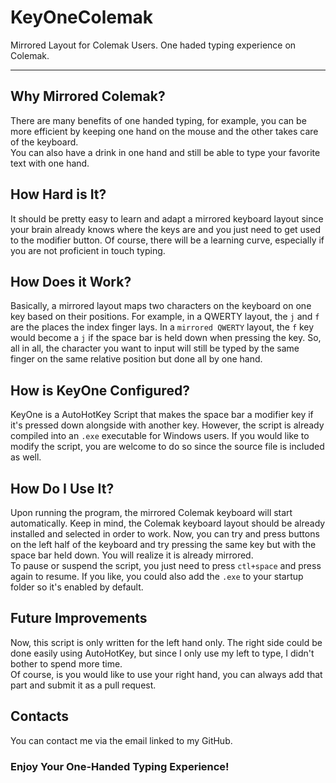 # KeyOneColemak
Mirrored Layout for Colemak Users. One haded typing experience on Colemak.
___
## Why Mirrored Colemak?
There are many benefits of one handed typing, for example, you can be more efficient by keeping one hand on the mouse and the other takes care of the keyboard.  
You can also have a drink in one hand and still be able to type your favorite text with one hand.

## How Hard is It?
It should be pretty easy to learn and adapt a mirrored keyboard layout since your brain already knows where the keys are and you just need to get used to the modifier button.
Of course, there will be a learning curve, especially if you are not proficient in touch typing.

## How Does it Work?
Basically, a mirrored layout maps two characters on the keyboard on one key based on their positions. For example, in a QWERTY layout, the `j` and `f` are the places the index finger lays. In a `mirrored QWERTY` layout, the `f` key would become a `j` if the space bar is held down when pressing the key.
So, all in all, the character you want to input will still be typed by the same finger on the same relative position but done all by one hand.

## How is KeyOne Configured?
KeyOne is a AutoHotKey Script that makes the space bar a modifier key if it's pressed down alongside with another key. However, the script is already compiled into an `.exe` executable for Windows users.
If you would like to modify the script, you are welcome to do so since the source file is included as well.

## How Do I Use It?
Upon running the program, the mirrored Colemak keyboard will start automatically. Keep in mind, the Colemak keyboard layout should be already installed and selected in order to work. 
Now, you can try and press buttons on the left half of the keyboard and try pressing the same key but with the space bar held down. You will realize it is already mirrored.   
To pause or suspend the script, you just need to press `ctl+space` and press again to resume. If you like, you could also add the `.exe` to your startup folder so it's enabled by default.

## Future Improvements
Now, this script is only written for the left hand only. The right side could be done easily using AutoHotKey, but since I only use my left to type, I didn't bother to spend more time.  
Of course, is you would like to use your right hand, you can always add that part and submit it as a pull request. 

## Contacts
You can contact me via the email linked to my GitHub.  
### Enjoy Your One-Handed Typing Experience!

